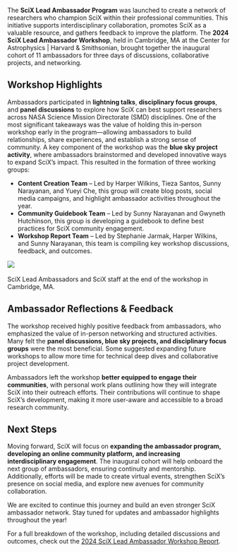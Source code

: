 The **SciX Lead Ambassador Program** was launched to create a network of researchers who champion SciX within their professional communities. This initiative supports interdisciplinary collaboration, promotes SciX as a valuable resource, and gathers feedback to improve the platform. The **2024 SciX Lead Ambassador Workshop**, held in Cambridge, MA at the Center for Astrophysics \| Harvard & Smithsonian, brought together the inaugural cohort of 11 ambassadors for three days of discussions, collaborative projects, and networking.

## Workshop Highlights
Ambassadors participated in **lightning talks**, **disciplinary focus groups**, and **panel discussions** to explore how SciX can best support researchers across NASA Science Mission Directorate (SMD) disciplines. One of the most significant takeaways was the value of holding this in-person workshop early in the program—allowing ambassadors to build relationships, share experiences, and establish a strong sense of community.
A key component of the workshop was the **blue sky project activity**, where ambassadors brainstormed and developed innovative ways to expand SciX’s impact. This resulted in the formation of three working groups:
- **Content Creation Team** – Led by Harper Wilkins, Tieza Santos, Sunny Narayanan, and Yueyi Che, this group will create blog posts, social media campaigns, and highlight ambassador activities throughout the year.
- **Community Guidebook Team** – Led by Sunny Narayanan and Gwyneth Hutchinson, this group is developing a guidebook to define best practices for SciX community engagement.
- **Workshop Report Team** – Led by Stephanie Jarmak, Harper Wilkins, and Sunny Narayanan, this team is compiling key workshop discussions, feedback, and outcomes.

<div class="text-center">
    <img class="img-thumbnail" src="{{ site.baseurl }}/blog/images/scix_ambassador_workshop_image1.png" />
<br>
</div>
<br>
SciX Lead Ambassadors and SciX staff at the end of the workshop in Cambridge, MA. 

## Ambassador Reflections & Feedback
The workshop received highly positive feedback from ambassadors, who emphasized the value of in-person networking and structured activities. Many felt the **panel discussions, blue sky projects, and disciplinary focus groups** were the most beneficial. Some suggested expanding future workshops to allow more time for technical deep dives and collaborative project development.

Ambassadors left the workshop **better equipped to engage their communities**, with personal work plans outlining how they will integrate SciX into their outreach efforts. Their contributions will continue to shape SciX’s development, making it more user-aware and accessible to a broad research community.

## Next Steps
Moving forward, SciX will focus on **expanding the ambassador program, developing an online community platform, and increasing interdisciplinary engagement**. The inaugural cohort will help onboard the next group of ambassadors, ensuring continuity and mentorship. Additionally, efforts will be made to create virtual events, strengthen SciX’s presence on social media, and explore new avenues for community collaboration.

We are excited to continue this journey and build an even stronger SciX ambassador network. Stay tuned for updates and ambassador highlights throughout the year!

For a full breakdown of the workshop, including detailed discussions and outcomes, check out the [2024 SciX Lead Ambassador Workshop Report](https://docs.google.com/document/d/1atHuOPGBV9_hIorg-g68Rl-tOm0Dq_KezUdCDT7vyjg/edit?tab=t.0#heading=h.eebbjs6h25xi).

